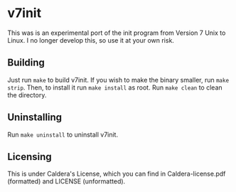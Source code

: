 v7init
===============
This was is an experimental port of the init program from Version 7 Unix to Linux.
I no longer develop this, so use it at your own risk.

## Building
Just run `make` to build v7init. If you wish to make the binary smaller, run `make strip`. Then, to install it run `make install` as root. 
Run `make clean` to clean the directory.

## Uninstalling
Run `make uninstall` to uninstall v7init.

## Licensing
This is under Caldera's License, which you can find in Caldera-license.pdf (formatted) and LICENSE (unformatted).
